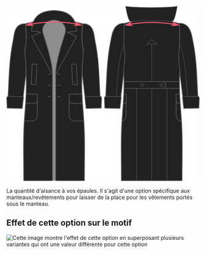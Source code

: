 ![Aisance des épaules](./shoulderease.svg)

La quantité d'aisance à vos épaules. Il s'agit d'une option spécifique aux manteaux/revêtements pour laisser de la place pour les vêtements portés sous le manteau.

## Effet de cette option sur le motif

![Cette image montre l'effet de cette option en superposant plusieurs variantes qui ont une valeur différente pour cette option](carlita\_shoulderease\_sample.svg "Effet de cette option sur le motif")
